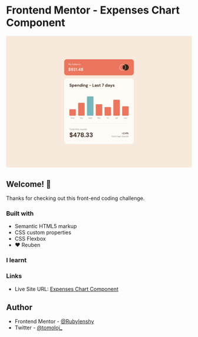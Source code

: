 # Frontend Mentor - Expenses Chart Component

![Design preview for the Expenses Chart Component coding challenge](assets/design/desktop-design.jpg)

## Welcome! 👋

Thanks for checking out this front-end coding challenge.

### Built with

- Semantic HTML5 markup
- CSS custom properties
- CSS Flexbox
- ❤️ Reuben

### I learnt

### Links

- Live Site URL: [Expenses Chart Component](https://rubylenshy.github.io/expenses-chart-component/)

## Author

- Frontend Mentor - [@Rubylenshy](https://www.frontendmentor.io/profile/Rubylenshy)
- Twitter - [@tomoloj_](https://www.twitter.com/tomoloj_)
